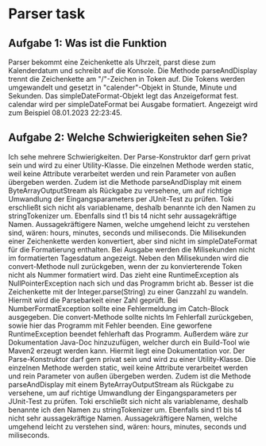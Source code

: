 # Parser task

<h2>Aufgabe 1: Was ist die Funktion</h2>

Parser bekommt eine Zeichenkette als Uhrzeit, parst diese zum Kalenderdatum und schreibt auf die
Konsole. Die Methode parseAndDisplay trennt die Zeichenkette am "/"-Zeichen in Token auf. Die Tokens
werden umgewandelt und gesetzt in "calender"-Objekt in Stunde, Minute und Sekunden. Das
simpleDateFormat-Objekt legt das Anzeigeformat fest. calendar wird per simpleDateFormat bei Ausgabe
formatiert. Angezeigt wird zum Beispiel 08.01.2023 22:23:45.

<h2>Aufgabe 2: Welche Schwierigkeiten sehen Sie?</h2>

Ich sehe mehrere Schwierigkeiten.
Der Parse-Konstruktor darf gern privat sein und wird zu einer Utility-Klasse. Die einzelnen
Methode werden static, weil keine Attribute verarbeitet werden und rein Parameter von außen
übergeben werden. Zudem ist die Methode parseAndDisplay mit einem ByteArrayOutputStream als Rückgabe
zu versehene, um auf richtige Umwandlung der Eingangsparameters per JUnit-Test zu prüfen.
Toki erschließt sich nicht als variablename, deshalb benannte ich den Namen zu stringTokenizer um.
Ebenfalls sind t1 bis t4 nicht sehr aussagekräftige Namen. Aussagekräftigere Namen, welche umgehend
leicht zu verstehen sind, wären: hours, minutes, seconds und miliseconds.
Die Milisekunden einer Zeichenkette werden konvertiert, aber
sind nicht im simpleDateFormat für die Formatierung enthalten. Bei Ausgabe werden die
Milisekunden nicht im formatierten Tagesdatum angezeigt.
Neben den Milisekunden wird die convert-Methode null zurückgeben, wenn der zu konvierterende Token
nicht als Nummer formatiert wird. Das zieht eine RuntimeException als NullPointerException nach sich
und das Programm bricht ab. Besser ist die Zeichenkette mit der Integer.parse(String) zu einer
Ganzzahl zu wandeln. Hiermit wird die Parsebarkeit einer Zahl geprüft. Bei
NumberFormatException sollte eine Fehlermeldung im Catch-Block ausgegeben. Die convert-Methode
sollte nichts Im Fehlerfall zurückgeben, sowie hier das Programm mit Fehler beenden. Eine geworfene
RuntimeException beendet fehlerhaft das Programm.
Außerdem wäre zur Dokumentation Java-Doc hinzuzufügen, welcher durch ein Build-Tool wie Maven2
erzeugt werden kann. Hiermit liegt eine Dokumentation vor.
Der Parse-Konstruktor darf gern privat sein und wird zu einer Utility-Klasse. Die einzelnen
Methode werden static, weil keine Attribute verarbeitet werden und rein Parameter von außen
übergeben werden. Zudem ist die Methode parseAndDisplay mit einem ByteArrayOutputStream als Rückgabe
zu versehene, um auf richtige Umwandlung der Eingangsparameters per JUnit-Test zu prüfen.
Toki erschließt sich nicht als variablename, deshalb benannte ich den Namen zu stringTokenizer um.
Ebenfalls sind t1 bis t4 nicht sehr aussagekräftige Namen. Aussagekräftigere Namen, welche umgehend
leicht zu verstehen sind, wären: hours, minutes, seconds und miliseconds.